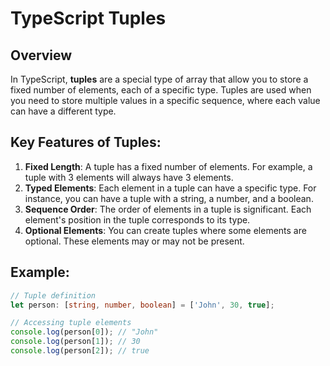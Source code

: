 # TypeScript Tuples

## Overview

In TypeScript, **tuples** are a special type of array that allow you to store a fixed number of elements, each of a specific type. Tuples are used when you need to store multiple values in a specific sequence, where each value can have a different type.

## Key Features of Tuples:

1. **Fixed Length**: A tuple has a fixed number of elements. For example, a tuple with 3 elements will always have 3 elements.
2. **Typed Elements**: Each element in a tuple can have a specific type. For instance, you can have a tuple with a string, a number, and a boolean.
3. **Sequence Order**: The order of elements in a tuple is significant. Each element's position in the tuple corresponds to its type.
4. **Optional Elements**: You can create tuples where some elements are optional. These elements may or may not be present.

## Example:

```typescript
// Tuple definition
let person: [string, number, boolean] = ['John', 30, true];

// Accessing tuple elements
console.log(person[0]); // "John"
console.log(person[1]); // 30
console.log(person[2]); // true
